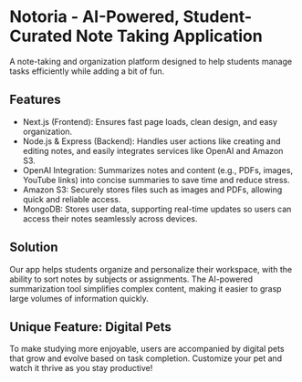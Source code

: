 # Notoria - AI-Powered, Student-Curated Note Taking Application
A note-taking and organization platform designed to help students manage tasks efficiently while adding a bit of fun.

## Features 
- Next.js (Frontend): Ensures fast page loads, clean design, and easy organization.
- Node.js & Express (Backend): Handles user actions like creating and editing notes, and easily integrates services like OpenAI and Amazon S3.
- OpenAI Integration: Summarizes notes and content (e.g., PDFs, images, YouTube links) into concise summaries to save time and reduce stress.
- Amazon S3: Securely stores files such as images and PDFs, allowing quick and reliable access.
- MongoDB: Stores user data, supporting real-time updates so users can access their notes seamlessly across devices.

## Solution
Our app helps students organize and personalize their workspace, with the ability to sort notes by subjects or assignments. The AI-powered summarization tool simplifies complex content, making it easier to grasp large volumes of information quickly.
## Unique Feature: Digital Pets
To make studying more enjoyable, users are accompanied by digital pets that grow and evolve based on task completion. Customize your pet and watch it thrive as you stay productive!
